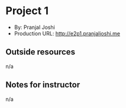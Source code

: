 # Project 1
+ By: Pranjal Joshi
+ Production URL: <http://e2p1.pranjaljoshi.me>

## Outside resources
n/a

## Notes for instructor
n/a

